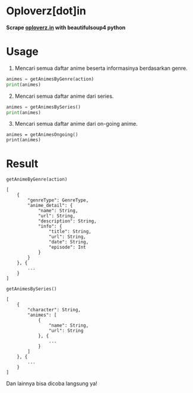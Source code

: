 # Oploverz[dot]in

**Scrape [oploverz.in](https://www.oploverz.in) with beautifulsoup4 python**

# Usage

1. Mencari semua daftar anime beserta informasinya berdasarkan genre.
```py
animes = getAnimesByGenre(action) 
print(animes)
```

2. Mencari semua daftar anime dari series.
```py
animes = getAnimesBySeries()
print(animes)
```

3. Mencari semua daftar anime dari on-going anime.
```
animes = getAnimesOngoing()
print(animes)
```


# Result

`getAnimeByGenre(action)`


```
[
	{
		"genreType": GenreType,
		"anime_detail": {
			"name": String,
			"url": String,
			"description": String,
			"info": {
				"title": String,
				"url": String,
				"date": String,
				"episode": Int
			}
		}
	}, {
		...
	}
]
```

`getAnimesBySeries()`

```
[
	{
		"character": String,
		"animes": [
			{
				"name": String,
				"url": String
			}, {
				...
			}
		]
	}, {
		...
	}
]
```

Dan lainnya bisa dicoba langsung ya!